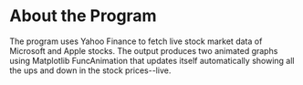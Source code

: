 # About the Program
The program uses Yahoo Finance to fetch live stock market data of Microsoft and Apple stocks. The output produces two animated graphs using Matplotlib FuncAnimation that updates itself automatically showing all the ups and down in the stock prices--live.


